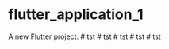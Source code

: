 # flutter_application_1

A new Flutter project.
#   t s t  
 #   t s t  
 #   t s t  
 #   t s t  
 #   t s t  
 
